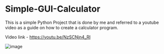 # Simple-GUI-Calculator

This is a simple Python Project that is done by me and referred to a youtube video as a guide on how to create a calculator program.

Video link - https://youtu.be/NzSCNjn4_RI

![image](https://user-images.githubusercontent.com/86701905/143012107-7d554072-cce9-4adc-9be6-0e4894892311.png)

